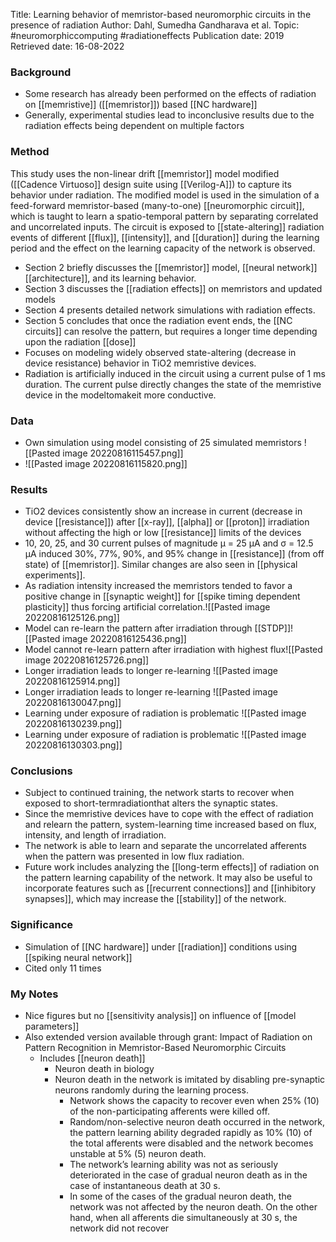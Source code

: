 Title: Learning behavior of memristor-based neuromorphic circuits in the presence of radiation
Author: Dahl, Sumedha Gandharava et al.
Topic: #neuromorphiccomputing #radiationeffects 
Publication date: 2019
Retrieved date: 16-08-2022 

### Background
- Some research has already been performed on the effects of radiation on [[memristive]] ([[memristor]]) based [[NC hardware]]
- Generally, experimental studies lead to inconclusive results due to the radiation effects being dependent on multiple factors

### Method
This study uses the non-linear drift [[memristor]] model modified ([[Cadence Virtuoso]] design suite using [[Verilog-A]]) to capture its behavior under radiation. The modified model is used in the simulation of a feed-forward memristor-based (many-to-one) [[neuromorphic circuit]], which is taught to learn a spatio-temporal pattern by separating correlated and uncorrelated inputs. The circuit is exposed to [[state-altering]] radiation events of different [[flux]], [[intensity]], and [[duration]] during the learning period and the effect on the learning capacity of the network is observed. 
- Section 2 briefly discusses the [[memristor]] model, [[neural network]] [[architecture]], and its learning behavior. 
- Section 3 discusses the [[radiation effects]] on memristors and updated models
- Section 4 presents detailed network simulations with radiation effects. 
- Section 5 concludes that once the radiation event ends, the [[NC circuits]] can resolve the pattern, but requires a longer time depending upon the radiation [[dose]]
- Focuses on modeling widely observed state-altering (decrease in device resistance) behavior in TiO2 memristive devices.
- Radiation is artificially induced in the circuit using a current pulse of 1 ms duration. The current pulse directly changes the state of the memristive device in the modeltomakeit more conductive.

### Data
- Own simulation using model consisting of 25 simulated memristors ![[Pasted image 20220816115457.png]]
- ![[Pasted image 20220816115820.png]]

### Results 
- TiO2 devices consistently show an increase in current (decrease in device [[resistance]]) after [[x-ray]], [[alpha]] or [[proton]] irradiation without affecting the high or low [[resistance]] limits of the devices 
- 10, 20, 25, and 30 current pulses of magnitude μ = 25 μA and σ = 12.5 μA induced 30%, 77%, 90%, and 95% change in [[resistance]] (from off state) of [[memristor]]. Similar changes are also seen in [[physical experiments]].
- As radiation intensity increased the memristors tended to favor a positive change in [[synaptic weight]] for [[spike timing dependent plasticity]] thus forcing artificial correlation.![[Pasted image 20220816125126.png]]
- Model can re-learn the pattern after irradiation through [[STDP]]![[Pasted image 20220816125436.png]]
- Model cannot re-learn pattern after irradiation with highest flux![[Pasted image 20220816125726.png]]
- Longer irradiation leads to longer re-learning ![[Pasted image 20220816125914.png]]
- Longer irradiation leads to longer re-learning ![[Pasted image 20220816130047.png]]
- Learning under exposure of radiation is problematic ![[Pasted image 20220816130239.png]]
- Learning under exposure of radiation is problematic ![[Pasted image 20220816130303.png]]

### Conclusions
- Subject to continued training, the network starts to recover when exposed to short-termradiationthat alters the synaptic states. 
- Since the memristive devices have to cope with the effect of radiation and relearn the pattern, system-learning time increased based on flux, intensity, and length of irradiation.
- The network is able to learn and separate the uncorrelated afferents when the pattern was presented in low flux radiation.
- Future work includes analyzing the [[long-term effects]] of radiation on the pattern learning capability of the network. It may also be useful to incorporate features such as [[recurrent connections]] and [[inhibitory synapses]], which may increase the [[stability]] of the network.

### Significance
- Simulation of [[NC hardware]] under [[radiation]] conditions using [[spiking neural network]]
- Cited only 11 times

### My Notes
- Nice figures but no [[sensitivity analysis]] on influence of [[model parameters]]
- Also extended version available through grant: Impact of Radiation on Pattern Recognition in Memristor-Based Neuromorphic Circuits 
	- Includes [[neuron death]]
		- Neuron death in biology
		- Neuron death in the network is imitated by disabling pre-synaptic neurons randomly during the learning process.
			- Network shows the capacity to recover even when 25% (10) of the non-participating afferents were killed off. 
			- Random/non-selective neuron death occurred in the network, the pattern learning ability degraded rapidly as 10% (10) of the total afferents were disabled and the network becomes unstable at 5% (5) neuron death.
			- The network’s learning ability was not as seriously deteriorated in the case of gradual neuron death as in the case of instantaneous death at 30 s. 
			- In some of the cases of the gradual neuron death, the network was not affected by the neuron death. On the other hand, when all afferents die simultaneously at 30 s, the network did not recover
